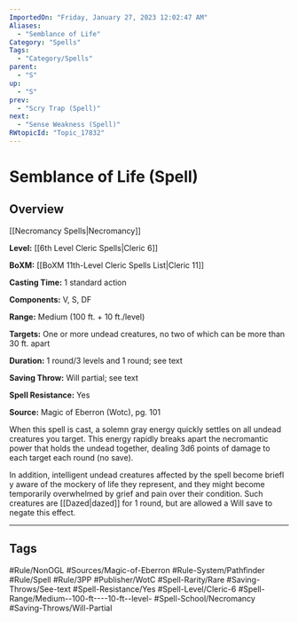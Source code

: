 ```yaml
---
ImportedOn: "Friday, January 27, 2023 12:02:47 AM"
Aliases:
  - "Semblance of Life"
Category: "Spells"
Tags:
  - "Category/Spells"
parent:
  - "S"
up:
  - "S"
prev:
  - "Scry Trap (Spell)"
next:
  - "Sense Weakness (Spell)"
RWtopicId: "Topic_17832"
---
```

# Semblance of Life (Spell)
## Overview
[[Necromancy Spells|Necromancy]]

**Level:** [[6th Level Cleric Spells|Cleric 6]]

**BoXM:** [[BoXM 11th-Level Cleric Spells List|Cleric 11]]

**Casting Time:** 1 standard action

**Components:** V, S, DF

**Range:** Medium (100 ft. + 10 ft./level)

**Targets:** One or more undead creatures, no two of which can be more than 30 ft. apart

**Duration:** 1 round/3 levels and 1 round; see text

**Saving Throw:** Will partial; see text

**Spell Resistance:** Yes

**Source:** Magic of Eberron (Wotc), pg. 101

When this spell is cast, a solemn gray energy quickly settles on all undead creatures you target. This energy rapidly breaks apart the necromantic power that holds the undead together, dealing 3d6 points of damage to each target each round (no save).

In addition, intelligent undead creatures affected by the spell become briefl y aware of the mockery of life they represent, and they might become temporarily overwhelmed by grief and pain over their condition. Such creatures are [[Dazed|dazed]] for 1 round, but are allowed a Will save to negate this effect.


---
## Tags
#Rule/NonOGL #Sources/Magic-of-Eberron #Rule-System/Pathfinder #Rule/Spell #Rule/3PP #Publisher/WotC #Spell-Rarity/Rare #Saving-Throws/See-text #Spell-Resistance/Yes #Spell-Level/Cleric-6 #Spell-Range/Medium--100-ft----10-ft--level- #Spell-School/Necromancy #Saving-Throws/Will-Partial

